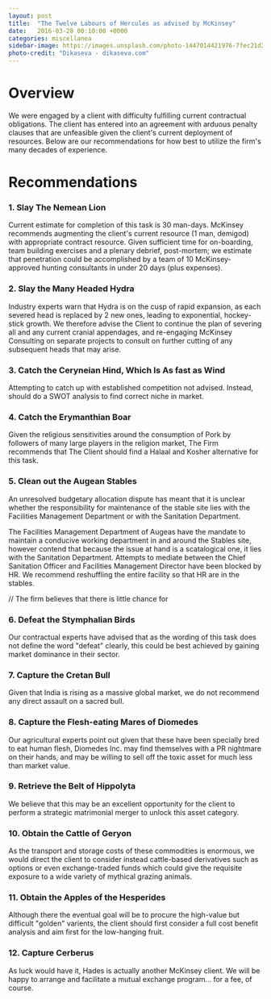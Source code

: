 ```yaml
---
layout: post
title:  "The Twelve Labours of Hercules as advised by McKinsey"
date:   2016-03-28 00:10:00 +0000
categories: miscellanea
sidebar-image: https://images.unsplash.com/photo-1447014421976-7fec21d26d86?ixlib=rb-0.3.5&q=80&fm=jpg&crop=entropy&w=1080&fit=max&s=38b45c65f964200396720958a5f656f0
photo-credit: "Dikaseva - dikaseva.com"
---
```


# Overview

We were engaged by a client with difficulty fulfilling current contractual obligations. The client has entered into an agreement with arduous penalty clauses that are unfeasible given the client's current deployment of resources. Below are our recommendations for how best to utilize the firm's many decades of experience.  

# Recommendations

### 1. Slay The Nemean Lion

Current estimate for completion of this task is 30 man-days. McKinsey recommends augmenting the client's current resource (1 man, demigod) with appropriate contract resource. Given sufficient time for on-boarding, team building exercises and a plenary debrief, post-mortem; we estimate that penetration could be accomplished by a team of 10 McKinsey-approved hunting consultants in under 20 days (plus expenses).


### 2. Slay the Many Headed Hydra

Industry experts warn that Hydra is on the cusp of rapid expansion, as each severed head is replaced by 2 new ones, leading to exponential, hockey-stick growth. We therefore advise the Client to continue the plan of severing all and any current cranial appendages, and re-engaging McKinsey Consulting on separate projects to consult on further cutting of any subsequent heads that may arise.

### 3. Catch the Ceryneian Hind, Which Is As fast as Wind

Attempting to catch up with established competition not advised. Instead, should do a SWOT analysis to find correct niche in market.

### 4. Catch the Erymanthian Boar

Given the religious sensitivities around the consumption of Pork by followers of many large players in the religion market, The Firm recommends that The Client should find a Halaal and Kosher alternative for this task.

### 5. Clean out the Augean Stables

An unresolved budgetary allocation dispute has meant that it is unclear whether the responsibility for maintenance of the stable site lies with the Facilities Management Department or with the Sanitation Department.

The Facilities Management Department of Augeas have the mandate to maintain a conducive working department in and around the Stables site, however contend that because the issue at hand is a scatalogical one, it lies with the Sanitation Department. Attempts to mediate between the Chief Sanitation Officer and Facilities Management Director have been blocked by HR. We recommend reshuffling the entire facility so that HR are in the stables.

// The firm believes that there is little chance for

### 6. Defeat the Stymphalian Birds

Our contractual experts have advised that as the wording of this task does not define the word "defeat" clearly, this could be best achieved by gaining market dominance in their sector.

### 7. Capture the Cretan Bull

Given that India is rising as a massive global market, we do not recommend any direct assault on a sacred bull.

### 8. Capture the Flesh-eating Mares of Diomedes

Our agricultural experts point out given that these have been specially bred to eat human flesh, Diomedes Inc. may find themselves with a PR nightmare on their hands, and may be willing to sell off the toxic asset for much less than market value.

### 9. Retrieve the Belt of Hippolyta

We believe that this may be an excellent opportunity for the client to perform a strategic matrimonial merger to unlock this asset category.

### 10. Obtain the Cattle of Geryon

As the transport and storage costs of these commodities is enormous, we would direct the client to consider instead cattle-based derivatives such as options or even exchange-traded funds which could give the requisite exposure to a wide variety of mythical grazing animals.

### 11. Obtain the Apples of the Hesperides

Although there the eventual goal will be to procure the high-value but difficult "golden" varients, the client should first consider a full cost benefit analysis and aim first for the low-hanging fruit.  

### 12. Capture Cerberus

As luck would have it, Hades is actually another McKinsey client. We will be happy to arrange and facilitate a mutual exchange program... for a fee, of course.

